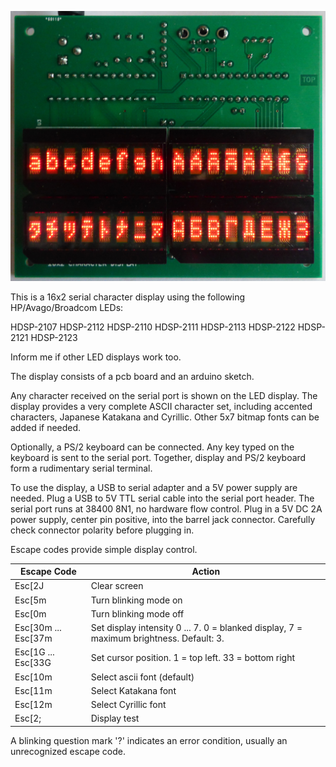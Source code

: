![Retroleds](doc/16x2display.jpg?raw=true "Picture of HDSP-21xx 5x7 LED display showing ascii, extended ascii, Japanese Katakana and Cyrillic characters.")

This is a 16x2 serial character display using the following HP/Avago/Broadcom LEDs:

HDSP-2107 HDSP-2112 HDSP-2110 HDSP-2111 HDSP-2113
          HDSP-2122           HDSP-2121 HDSP-2123 

Inform me if other LED displays work too.

The display consists of a pcb board and an arduino sketch.

Any character received on the serial port is shown on the LED display.
The display provides a very complete ASCII character set, including accented characters, Japanese Katakana and Cyrillic. Other 5x7 bitmap fonts can be added if needed.

Optionally, a PS/2 keyboard can be connected. Any key typed on the keyboard is sent to the serial port. Together, display and PS/2 keyboard form a rudimentary serial terminal.

To use the display, a USB to serial adapter and a 5V power supply are needed. Plug a USB to 5V TTL serial cable into the serial port header. The serial port runs at 38400 8N1, no hardware flow control. Plug in a 5V DC 2A power supply, center pin positive, into the barrel jack connector.  Carefully check connector polarity before plugging in.

Escape codes provide simple display control.

Escape Code|Action
-----------|------
Esc[2J|		     Clear screen
Esc[5m|              Turn blinking mode on
Esc[0m|              Turn blinking mode off
Esc[30m ... Esc[37m| Set display intensity 0 ... 7. 0 = blanked display, 7 = maximum brightness. Default: 3.
Esc[1G ... Esc[33G|  Set cursor position. 1 = top left. 33 = bottom right
Esc[10m|             Select ascii font (default)
Esc[11m|             Select Katakana font
Esc[12m|             Select Cyrillic font
Esc[2;|		     Display test

A blinking question mark '?' indicates an error condition, usually an unrecognized escape code.

